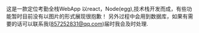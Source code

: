 ﻿这是一款定位考勤全栈WebApp 以react，Node(egg),技术栈开发而成，有些功能暂时目前没有以图片的形式展现很抱歉！ 另外过程中会用到数据库，如果有需要的话可以联系我(857252831@qq.com)届时我会及时处理.